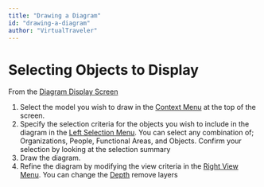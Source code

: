 ```yaml
---
title: "Drawing a Diagram"
id: "drawing-a-diagram" 
author: "VirtualTraveler"
---
```

# Selecting Objects to Display 

From the [Diagram Display Screen]({{site.baseurl}}/reference/ui/#diagram-display-screen) 
1. Select the model you wish to draw in the [Context Menu]() at the top of the screen.
2. Specify the selection criteria for the objects you wish to include in the diagram in the [Left Selection Menu]({{site.baseurl}}/reference/ui/#left-selection-menu). You can select any combination of; Organizations, People, Functional Areas, and Objects. Confirm your selection by looking at the selection summary 
3. Draw the diagram.
4. Refine the diagram by modifying the view criteria in the [Right View Menu]({{site.baseurl}}/reference/ui/#right-view-menu). You can change the [Depth]() remove layers  

